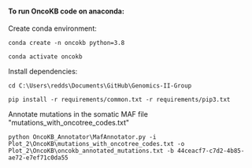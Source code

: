 #### To run OncoKB code on anaconda:

Create conda environment:

`conda create -n oncokb python=3.8`

`conda activate oncokb`

Install dependencies:

`cd C:\Users\redds\Documents\GitHub\Genomics-II-Group`

`pip install -r requirements/common.txt -r requirements/pip3.txt`

Annotate mutations in the somatic MAF file "mutations_with_oncotree_codes.txt"

`python OncoKB_Annotator\MafAnnotator.py -i Plot_2\OncoKB\mutations_with_oncotree_codes.txt -o Plot_2\OncoKB\oncokb_annotated_mutations.txt -b 44ceacf7-c7d2-4b85-ae72-e7ef71c0da55`

